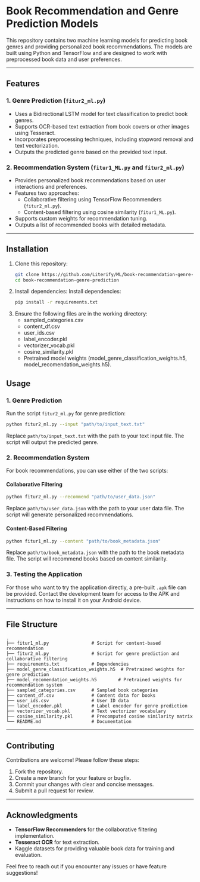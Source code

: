 # Book Recommendation and Genre Prediction Models

This repository contains two machine learning models for predicting book genres and providing personalized book recommendations. The models are built using Python and TensorFlow and are designed to work with preprocessed book data and user preferences.

---

## Features

### 1. **Genre Prediction** (`fitur2_ml.py`)
- Uses a Bidirectional LSTM model for text classification to predict book genres.
- Supports OCR-based text extraction from book covers or other images using Tesseract.
- Incorporates preprocessing techniques, including stopword removal and text vectorization.
- Outputs the predicted genre based on the provided text input.

### 2. **Recommendation System** (`fitur1_ML.py` and `fitur2_ml.py`)
- Provides personalized book recommendations based on user interactions and preferences.
- Features two approaches:
  - Collaborative filtering using TensorFlow Recommenders (`fitur2_ml.py`).
  - Content-based filtering using cosine similarity (`fitur1_ML.py`).
- Supports custom weights for recommendation tuning.
- Outputs a list of recommended books with detailed metadata.

---

## Installation

1. Clone this repository:
   ```bash
   git clone https://github.com/Literify/ML/book-recommendation-genre-prediction.git
   cd book-recommendation-genre-prediction
2. Install dependencies:
   Install dependencies:
   ```bash
   pip install -r requirements.txt
3. Ensure the following files are in the working directory:
   - sampled_categories.csv
   - content_df.csv
   - user_ids.csv
   - label_encoder.pkl
   - vectorizer_vocab.pkl
   - cosine_similarity.pkl
   - Pretrained model weights (model_genre_classification_weights.h5, model_recomendation_weights.h5).

## Usage

### 1. Genre Prediction
Run the script `fitur2_ml.py` for genre prediction:
```bash
python fitur2_ml.py --input "path/to/input_text.txt"
```
Replace `path/to/input_text.txt` with the path to your text input file. The script will output the predicted genre.

### 2. Recommendation System
For book recommendations, you can use either of the two scripts:

#### Collaborative Filtering
```bash
python fitur2_ml.py --recommend "path/to/user_data.json"
```
Replace `path/to/user_data.json` with the path to your user data file. The script will generate personalized recommendations.

#### Content-Based Filtering
```bash
python fitur1_ml.py --content "path/to/book_metadata.json"
```
Replace `path/to/book_metadata.json` with the path to the book metadata file. The script will recommend books based on content similarity.

### 3. Testing the Application
For those who want to try the application directly, a pre-built `.apk` file can be provided. Contact the development team for access to the APK and instructions on how to install it on your Android device.


---

## File Structure
```
.
├── fitur1_ml.py                # Script for content-based recommendation
├── fitur2_ml.py                # Script for genre prediction and collaborative filtering
├── requirements.txt            # Dependencies
├── model_genre_classification_weights.h5  # Pretrained weights for genre prediction
├── model_recomendation_weights.h5        # Pretrained weights for recommendation system
├── sampled_categories.csv      # Sampled book categories
├── content_df.csv              # Content data for books
├── user_ids.csv                # User ID data
├── label_encoder.pkl           # Label encoder for genre prediction
├── vectorizer_vocab.pkl        # Text vectorizer vocabulary
├── cosine_similarity.pkl       # Precomputed cosine similarity matrix
└── README.md                   # Documentation
```

---

## Contributing
Contributions are welcome! Please follow these steps:
1. Fork the repository.
2. Create a new branch for your feature or bugfix.
3. Commit your changes with clear and concise messages.
4. Submit a pull request for review.

---

## Acknowledgments
- **TensorFlow Recommenders** for the collaborative filtering implementation.
- **Tesseract OCR** for text extraction.
- Kaggle datasets for providing valuable book data for training and evaluation.

Feel free to reach out if you encounter any issues or have feature suggestions!

